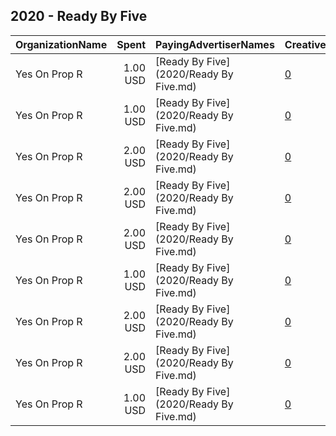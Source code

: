 ## 2020 - Ready By Five 
|OrganizationName|Spent|PayingAdvertiserNames|CreativeUrls|Impressions|Genders|AgeBrackets|CountryCodes|BillingAddresses|CandidateBallotInformation|
|:---|---:|:---|:---|---:|:---|:---|:---|:---|:---|
|Yes On Prop R|1.00 USD|[Ready By Five](2020/Ready By Five.md)|[0](https://www.snap.com/political-ads/asset/474b367770c7956e89ac11adce7ac4e4c4ca586d0a88f86e8d305b03a9e08621?mediaType=mp4)|351||18+|united states|US|Proposition R|
|Yes On Prop R|1.00 USD|[Ready By Five](2020/Ready By Five.md)|[0](https://www.snap.com/political-ads/asset/d39a35be325a8e7868fa56e20de787e2508b89bdc50625511257e78a86634ce6?mediaType=mp4)|460||18+|united states|US|Proposition R|
|Yes On Prop R|2.00 USD|[Ready By Five](2020/Ready By Five.md)|[0](https://www.snap.com/political-ads/asset/aedbc0abcdb7fed2faab5274093104f4f8dd292ad0c227bd98aaa760512cd6a5?mediaType=mp4)|509||18+|united states|US|Proposition R|
|Yes On Prop R|2.00 USD|[Ready By Five](2020/Ready By Five.md)|[0](https://www.snap.com/political-ads/asset/56e63068cf9ef40fa1ede4acd46ece502df9c49f6124e4b0c0c83ce9ba940954?mediaType=mp4)|585||18+|united states|US|Proposition R|
|Yes On Prop R|2.00 USD|[Ready By Five](2020/Ready By Five.md)|[0](https://www.snap.com/political-ads/asset/c619f6587aec4ec90b41ca21407c5c54348553abc0a7838ae6696b9e022d4270?mediaType=mp4)|636||18+|united states|US|Proposition R|
|Yes On Prop R|1.00 USD|[Ready By Five](2020/Ready By Five.md)|[0](https://www.snap.com/political-ads/asset/170a67e1f844ddc6d73937ef6ef4deda7387c209d6c3d3ed1664ccb951185f05?mediaType=mp4)|424||18+|united states|US|Proposition R|
|Yes On Prop R|2.00 USD|[Ready By Five](2020/Ready By Five.md)|[0](https://www.snap.com/political-ads/asset/bd325db7c4203dee27a9c4cbc723e39edff1dd1493e40179ad1b53dccbb46a28?mediaType=mp4)|497||18+|united states|US|Proposition R|
|Yes On Prop R|2.00 USD|[Ready By Five](2020/Ready By Five.md)|[0](https://www.snap.com/political-ads/asset/110a93e434dea73fd611199a9089b68379c237682a9608c3c313f8e55db57eb3?mediaType=mp4)|520||18+|united states|US|Proposition R|
|Yes On Prop R|1.00 USD|[Ready By Five](2020/Ready By Five.md)|[0](https://www.snap.com/political-ads/asset/09d900d610c165276c87a91952e6858daa9f0e7c1350d1884f292ccb8a851463?mediaType=mp4)|403||18+|united states|US|Proposition R|
